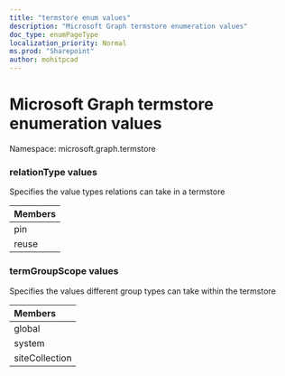 ```yaml
---
title: "termstore enum values"
description: "Microsoft Graph termstore enumeration values"
doc_type: enumPageType
localization_priority: Normal
ms.prod: "Sharepoint"
author: mohitpcad
---
```


# Microsoft Graph termstore enumeration values

Namespace: microsoft.graph.termstore

### relationType values

Specifies the value types relations can take in a termstore

|Members|
|:---|
|pin|
|reuse|

### termGroupScope values

Specifies the values different group types can take within the termstore

|Members|
|:---|
|global|
|system|
|siteCollection|

<!--
{
  "type": "#page.annotation",
  "namespace": "microsoft.graph.termstore"
}
-->
